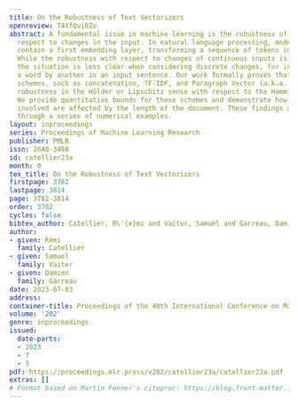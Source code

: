 ```yaml
---
title: On the Robustness of Text Vectorizers
openreview: T4XfQvi0Zo
abstract: A fundamental issue in machine learning is the robustness of the model with
  respect to changes in the input. In natural language processing, models typically
  contain a first embedding layer, transforming a sequence of tokens into vector representations.
  While the robustness with respect to changes of continuous inputs is well-understood,
  the situation is less clear when considering discrete changes, for instance replacing
  a word by another in an input sentence. Our work formally proves that popular embedding
  schemes, such as concatenation, TF-IDF, and Paragraph Vector (a.k.a. doc2vec), exhibit
  robustness in the Hölder or Lipschitz sense with respect to the Hamming distance.
  We provide quantitative bounds for these schemes and demonstrate how the constants
  involved are affected by the length of the document. These findings are exemplified
  through a series of numerical examples.
layout: inproceedings
series: Proceedings of Machine Learning Research
publisher: PMLR
issn: 2640-3498
id: catellier23a
month: 0
tex_title: On the Robustness of Text Vectorizers
firstpage: 3782
lastpage: 3814
page: 3782-3814
order: 3782
cycles: false
bibtex_author: Catellier, R\'{e}mi and Vaiter, Samuel and Garreau, Damien
author:
- given: Rémi
  family: Catellier
- given: Samuel
  family: Vaiter
- given: Damien
  family: Garreau
date: 2023-07-03
address: 
container-title: Proceedings of the 40th International Conference on Machine Learning
volume: '202'
genre: inproceedings
issued:
  date-parts:
  - 2023
  - 7
  - 3
pdf: https://proceedings.mlr.press/v202/catellier23a/catellier23a.pdf
extras: []
# Format based on Martin Fenner's citeproc: https://blog.front-matter.io/posts/citeproc-yaml-for-bibliographies/
---
```


